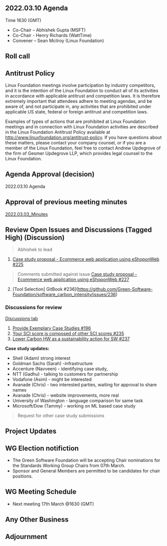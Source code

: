 ## 2022.03.10 Agenda

Time 1630 (GMT)

- Co-Chair – Abhishek Gupta (MSFT)
- Co-Chair - Henry Richards (WattTime)
- Convener – Sean Mcilroy (Linux Foundation)

## Roll call
  
## Antitrust Policy
Linux Foundation meetings involve participation by industry competitors, and it is the intention of the Linux Foundation to conduct 
all of its activities in accordance with applicable antitrust and competition laws. 
It is therefore extremely important that attendees adhere to meeting agendas, and be aware of, and not participate in, any activities 
that are prohibited under applicable US state, federal or foreign antitrust and competition laws.

Examples of types of actions that are prohibited at Linux Foundation meetings and in connection with Linux Foundation activities are 
described in the Linux Foundation Antitrust Policy available at http://www.linuxfoundation.org/antitrust-policy. 
If you have questions about these matters, please contact your company counsel, or if you are a member of the Linux Foundation, 
feel free to contact Andrew Updegrove of the firm of Gesmer Updegrove LLP, which provides legal counsel to the Linux Foundation.
  
## Agenda Approval (decision) 
2022.03.10 Agenda
  
## Approval of previous meeting minutes
[2022.03.03_Minutes](https://github.com/Green-Software-Foundation/standards_wg/blob/main/Agenda_Minutes/2022.03.03_Minutes.md) 

## Review Open Issues and Discussions (Tagged High) (Discussion)

> Abhishek to lead

1. [Case study proposal - Ecommerce web application using eShoponWeb #225](https://github.com/Green-Software-Foundation/software_carbon_intensity/discussions/225)

> Comments submitted against issue [Case study proposal - Ecommerce web application using eShoponWeb #227](https://github.com/Green-Software-Foundation/software_carbon_intensity/issues/227)

2. [Tool Selection] GitBook #236](https://github.com/Green-Software-Foundation/software_carbon_intensity/issues/236)

### Discussions for review

[Discussions tab](https://github.com/Green-Software-Foundation/software_carbon_intensity/discussions)

1. [Provide Exemplary Case Studies #196](https://github.com/Green-Software-Foundation/software_carbon_intensity/discussions/196)
2. [Your SCI score is composed of other SCI scores #235](https://github.com/Green-Software-Foundation/software_carbon_intensity/discussions/235)
3. [Lower Carbon HW as a sustainability action for SW #237](https://github.com/Green-Software-Foundation/software_carbon_intensity/discussions/237)

**Case study updates:**

- Shell (Adam) strong interest
- Goldman Sachs (Sarah) -infrastructure
- Accenture (Navveen) - identifying case study, 
- NTT (Gadhu) - talking to customers for partnership
- Vodafone (Asim) - might be interested
- Avanade (Chris) - two interested parties, waiting for approval to share names
- Avanade (Chris) - website improvements, more real
- University of Washington - language comparison for same task
- Microsoft/Dow (Tammy) - working on ML based case study

> Request for other case study submissions

## Project Updates

## WG Election notifiction

- The Green Software Foundation will be accepting Chair nominations for the Standards Working Group Chairs from 07th March.
- Sponsor and General Members are permitted to be candidates for chair positions.

## WG Meeting Schedule

- Next meeting 17th March @1630 (GMT) 

## Any Other Business

## Adjournment

